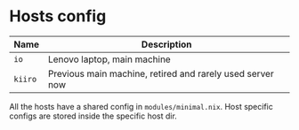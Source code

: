 # Hosts config

Name         | Description
------------ | -----------
`io`         | Lenovo laptop, main machine
`kiiro`      | Previous main machine, retired and rarely used server now

All the hosts have a shared config in `modules/minimal.nix`.
Host specific configs are stored inside the specific host dir.
